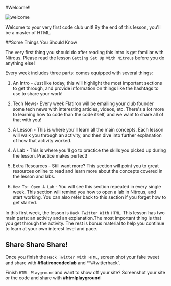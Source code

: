 #Welcome!!

<img src="https://s3.amazonaws.com/after-school-assets/welcome.jpg" alt="welcome">

Welcome to your very first code club unit! By the end of this lesson, you'll be a master of HTML.

##Some Things You Should Know

The very first thing you should do after reading this intro is get familiar with Nitrous. Please read the lesson `Getting Set Up With Nitrous` before you do anything else!

Every week includes three parts: comes equipped with several things:

1. An Intro - Just like today, this will highlight the most important sections to get through, and provide information on things like the hashtags to use to share your work!

2. Tech News- Every week Flatiron will be emailing your club founder some tech news with interesting articles, videos, etc. There's a lot more to learning how to code than the code itself, and we want to share all of that with you!

3. A Lesson - This is where you'll learn all the main concepts. Each lesson will walk you through an activity, and then dive into further explanation of how that activity worked.

4. A Lab - This is where you'll go to practice the skills you picked up during the lesson. Practice makes perfect!

5. Extra Resources - Still want more? This section will point you to great resources online to read and learn more about the concepts covered in the lesson and labs.

6. `How To: Open A Lab` - You will see this section repeated in every single week. This section will remind you how to open a lab in Nitrous, and start working. You can also refer back to this section if you forget how to get started.

In this first week, the lesson is `Hack Twitter With HTML`. This lesson has two main parts: an activity and an explanation.The most important thing is that you get through the activity. The rest is bonus material to help you continue to learn at your own interest level and pace.


## Share Share Share!

Once you finish the `Hack Twitter With HTML`, screen shot your fake tweet and share with **\#flatironcodeclub** and **\#twitterhack`.

Finish `HTML Playground` and want to show off your site? Screenshot your site or the code and share with **\#htmlplayground**


